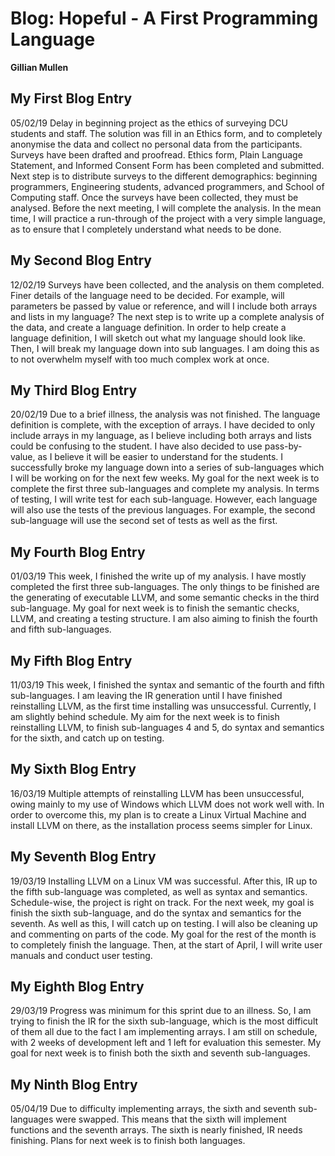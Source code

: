 # Blog: Hopeful - A First Programming Language

**Gillian Mullen**

## My First Blog Entry

05/02/19
Delay in beginning project as the ethics of surveying DCU students and staff. The solution was fill in an Ethics form, and to completely anonymise the data and collect no personal data from the participants.
Surveys have been drafted and proofread. Ethics form, Plain Language Statement, and Informed Consent Form has been completed and submitted.
Next step is to distribute surveys to the different demographics: beginning programmers, Engineering students, advanced programmers, and School of Computing staff. Once the surveys have been collected, they must be analysed.
Before the next meeting, I will complete the analysis. In the mean time, I will practice a run-through of the project with a very simple language, as to ensure that I completely understand what needs to be done.

## My Second Blog Entry

12/02/19
Surveys have been collected, and the analysis on them completed.
Finer details of the language need to be decided. For example, will parameters be passed by value or reference, and will I include both arrays and lists in my language?
The next step is to write up a complete analysis of the data, and create a language definition. In order to help create a language definition, I will sketch out what my language should look like. Then, I will break my language down into sub languages. I am doing this as to not overwhelm myself with too much complex work at once.

## My Third Blog Entry

20/02/19
Due to a brief illness, the analysis was not finished. The language definition is complete, with the exception of arrays. I have decided to only include arrays in my language, as I believe including both arrays and lists could be confusing to the student. I have also decided to use pass-by-value, as I believe it will be easier to understand for the students. I successfully broke my language down into a series of sub-languages which I will be working on for the next few weeks.
My goal for the next week is to complete the first three sub-languages and complete my analysis.
In terms of testing, I will write test for each sub-language. However, each language will also use the tests of the previous languages. For example, the second sub-language will use the second set of tests as well as the first.

## My Fourth Blog Entry

01/03/19
This week, I finished the write up of my analysis. I have mostly completed the first three sub-languages. The only things to be finished are the generating of executable LLVM, and some semantic checks in the third sub-language.
My goal for next week is to finish the semantic checks, LLVM, and creating a testing structure. I am also aiming to finish the fourth and fifth sub-languages.

## My Fifth Blog Entry

11/03/19
This week, I finished the syntax and semantic of the fourth and fifth sub-languages. I am leaving the IR generation until I have finished reinstalling LLVM, as the first time installing was unsuccessful. Currently, I am slightly behind schedule.
My aim for the next week is to finish reinstalling LLVM, to finish sub-languages 4 and 5, do syntax and semantics for the sixth, and catch up on testing.

## My Sixth Blog Entry

16/03/19
Multiple attempts of reinstalling LLVM has been unsuccessful, owing mainly to my use of Windows which LLVM does not work well with.  In order to overcome this, my plan is to create a Linux Virtual Machine and install LLVM on there, as the installation process seems simpler for Linux.

## My Seventh Blog Entry

19/03/19
Installing LLVM on a Linux VM was successful. After this, IR up to the fifth sub-language was completed, as well as syntax and semantics. Schedule-wise, the project is right on track.
For the next week, my goal is finish the sixth sub-language, and do the syntax and semantics for the seventh. As well as this, I will catch up on testing. I will also be cleaning up and commenting on parts of the code. My goal for the rest of the month is to completely finish the language. Then, at the start of April, I will write user manuals and conduct user testing.

## My Eighth Blog Entry

29/03/19
Progress was minimum for this sprint due to an illness. So, I am trying to finish the IR for the sixth sub-language, which is the most difficult of them all due to the fact I am implementing arrays. I am still on schedule, with 2 weeks of development left and 1 left for evaluation this semester. My goal for next week is to finish both the sixth and seventh sub-languages.

## My Ninth Blog Entry

05/04/19
Due to difficulty implementing arrays, the sixth and seventh sub-languages were swapped. This means that the sixth will implement functions and the seventh arrays. The sixth is nearly finished, IR needs finishing. Plans for next week is to finish both languages.
